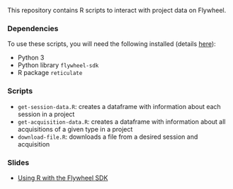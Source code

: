 
This repository contains R scripts to interact with project data on Flywheel. 

### Dependencies

To use these scripts, you will need the following installed (details [here](https://flywheel-io.gitlab.io/product/backend/sdk/branches/master/python/python_sdk_with_r.html)):

- Python 3
- Python library `flywheel-sdk`
- R package `reticulate`

### Scripts

- `get-session-data.R`: creates a dataframe with information about each session in a project
- `get-acquisition-data.R`: creates a dataframe with information about all acquisitions of a given type in a project
- `download-file.R`: downloads a file from a desired session and acquisition

### Slides

- [Using R with the Flywheel SDK](https://raw.githubusercontent.com/shelbybachman/flywheel/main/slides/intro-to-sdk.pdf)
